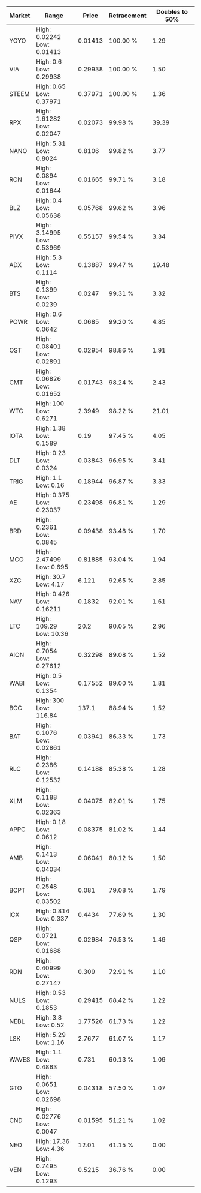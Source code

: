 | Market | Range | Price| Retracement | Doubles to 50% |
| --- | --- | --- | --- | --- |
| YOYO | High: 0.02242<br />Low: 0.01413 | 0.01413 | 100.00 % | 1.29 |
| VIA | High: 0.6<br />Low: 0.29938 | 0.29938 | 100.00 % | 1.50 |
| STEEM | High: 0.65<br />Low: 0.37971 | 0.37971 | 100.00 % | 1.36 |
| RPX | High: 1.61282<br />Low: 0.02047 | 0.02073 | 99.98 % | 39.39 |
| NANO | High: 5.31<br />Low: 0.8024 | 0.8106 | 99.82 % | 3.77 |
| RCN | High: 0.0894<br />Low: 0.01644 | 0.01665 | 99.71 % | 3.18 |
| BLZ | High: 0.4<br />Low: 0.05638 | 0.05768 | 99.62 % | 3.96 |
| PIVX | High: 3.14995<br />Low: 0.53969 | 0.55157 | 99.54 % | 3.34 |
| ADX | High: 5.3<br />Low: 0.1114 | 0.13887 | 99.47 % | 19.48 |
| BTS | High: 0.1399<br />Low: 0.0239 | 0.0247 | 99.31 % | 3.32 |
| POWR | High: 0.6<br />Low: 0.0642 | 0.0685 | 99.20 % | 4.85 |
| OST | High: 0.08401<br />Low: 0.02891 | 0.02954 | 98.86 % | 1.91 |
| CMT | High: 0.06826<br />Low: 0.01652 | 0.01743 | 98.24 % | 2.43 |
| WTC | High: 100<br />Low: 0.6271 | 2.3949 | 98.22 % | 21.01 |
| IOTA | High: 1.38<br />Low: 0.1589 | 0.19 | 97.45 % | 4.05 |
| DLT | High: 0.23<br />Low: 0.0324 | 0.03843 | 96.95 % | 3.41 |
| TRIG | High: 1.1<br />Low: 0.16 | 0.18944 | 96.87 % | 3.33 |
| AE | High: 0.375<br />Low: 0.23037 | 0.23498 | 96.81 % | 1.29 |
| BRD | High: 0.2361<br />Low: 0.0845 | 0.09438 | 93.48 % | 1.70 |
| MCO | High: 2.47499<br />Low: 0.695 | 0.81885 | 93.04 % | 1.94 |
| XZC | High: 30.7<br />Low: 4.17 | 6.121 | 92.65 % | 2.85 |
| NAV | High: 0.426<br />Low: 0.16211 | 0.1832 | 92.01 % | 1.61 |
| LTC | High: 109.29<br />Low: 10.36 | 20.2 | 90.05 % | 2.96 |
| AION | High: 0.7054<br />Low: 0.27612 | 0.32298 | 89.08 % | 1.52 |
| WABI | High: 0.5<br />Low: 0.1354 | 0.17552 | 89.00 % | 1.81 |
| BCC | High: 300<br />Low: 116.84 | 137.1 | 88.94 % | 1.52 |
| BAT | High: 0.1076<br />Low: 0.02861 | 0.03941 | 86.33 % | 1.73 |
| RLC | High: 0.2386<br />Low: 0.12532 | 0.14188 | 85.38 % | 1.28 |
| XLM | High: 0.1188<br />Low: 0.02363 | 0.04075 | 82.01 % | 1.75 |
| APPC | High: 0.18<br />Low: 0.0612 | 0.08375 | 81.02 % | 1.44 |
| AMB | High: 0.1413<br />Low: 0.04034 | 0.06041 | 80.12 % | 1.50 |
| BCPT | High: 0.2548<br />Low: 0.03502 | 0.081 | 79.08 % | 1.79 |
| ICX | High: 0.814<br />Low: 0.337 | 0.4434 | 77.69 % | 1.30 |
| QSP | High: 0.0721<br />Low: 0.01688 | 0.02984 | 76.53 % | 1.49 |
| RDN | High: 0.40999<br />Low: 0.27147 | 0.309 | 72.91 % | 1.10 |
| NULS | High: 0.53<br />Low: 0.1853 | 0.29415 | 68.42 % | 1.22 |
| NEBL | High: 3.8<br />Low: 0.52 | 1.77526 | 61.73 % | 1.22 |
| LSK | High: 5.29<br />Low: 1.16 | 2.7677 | 61.07 % | 1.17 |
| WAVES | High: 1.1<br />Low: 0.4863 | 0.731 | 60.13 % | 1.09 |
| GTO | High: 0.0651<br />Low: 0.02698 | 0.04318 | 57.50 % | 1.07 |
| CND | High: 0.02776<br />Low: 0.0047 | 0.01595 | 51.21 % | 1.02 |
| NEO | High: 17.36<br />Low: 4.36 | 12.01 | 41.15 % | 0.00 |
| VEN | High: 0.7495<br />Low: 0.1293 | 0.5215 | 36.76 % | 0.00 |
